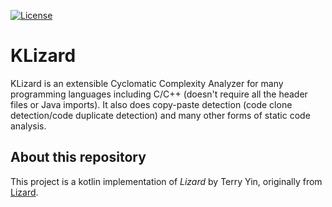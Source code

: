 [![License](https://img.shields.io/badge/License-Apache%202.0-blue.svg)](https://opensource.org/licenses/Apache-2.0)

# KLizard

KLizard is an extensible Cyclomatic Complexity Analyzer for many programming languages including C/C++ (doesn't require all the header files or Java imports). It also does copy-paste detection (code clone detection/code duplicate detection) and many other forms of static code analysis.

## About this repository

This project is a kotlin implementation of *Lizard* by Terry Yin, originally from
[Lizard](https://github.com/terryyin/lizard).